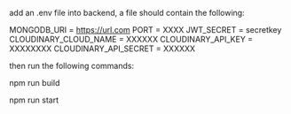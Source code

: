 add an .env file into backend, a file should contain the following:

MONGODB_URI = https://url.com
PORT = XXXX
JWT_SECRET = secretkey
CLOUDINARY_CLOUD_NAME = XXXXXX
CLOUDINARY_API_KEY = XXXXXXXX
CLOUDINARY_API_SECRET = XXXXXX


then run the following commands:

npm run build

npm run start
